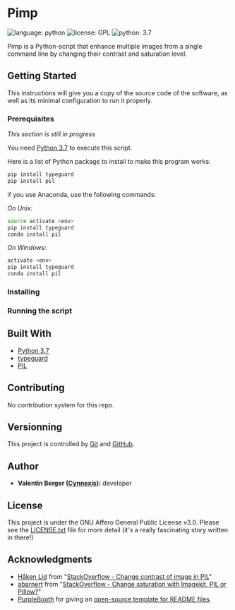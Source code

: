 # Pimp

![language: python][shield-language] ![license: GPL][shield-license] ![python: 3.7][shield-python-version]

Pimp is a Python-script that enhance multiple images from a single
command line by changing their contrast and saturation level.

## Getting Started

This instructions will give you a copy of the source code of the
software, as well as its minimal configuration to run it properly.

### Prerequisites

*This section is still in progress*

You need [Python 3.7][python 3.7] to execute this script.

Here is a list of Python package to install to make this program
works:

```bash
pip install typeguard
pip install pil
```

if you use Anaconda, use the following commands:

*On Unix:*

```bash
source activate <env>
pip install typeguard
conda install pil
```

*On Windows:*

```bash
activate <env>
pip install typeguard
conda install pil
```

### Installing

### Running the script

## Built With

* [Python 3.7][python 3.7]
* [typeguard][typeguard]
* [PIL][pil]

## Contributing

No contribution system for this repo.

## Versionning

This project is controlled by [Git][git] and [GitHub][github].

## Author

* **Valentin Berger ([Cynnexis](https://github.com/Cynnexis)):** developer

## License

This project is under the GNU Affero General Public License v3.0.
Please see the [LICENSE.txt](https://github.com/Cynnexis/Pimp/blob/master/LICENSE.txt)
file for more detail (it's a really fascinating story written in
there!)

## Acknowledgments

* [Håken Lid](https://stackoverflow.com/users/1977847/h%c3%a5ken-lid)
from "[StackOverflow - Change contrast of image in PIL](https://stackoverflow.com/a/42054155/7347145)"
* [abarnert](https://stackoverflow.com/users/908494/abarnert) from
"[StackOverflow - Change saturation with Imagekit, PIL or Pillow?](https://stackoverflow.com/a/16070333/7347145)"
* [PurpleBooth](https://gist.github.com/PurpleBooth) for giving an
[open-source template for README files](https://gist.github.com/PurpleBooth/109311bb0361f32d87a2).

[git]: https://git-scm.com/
[github]: https://github.com/
[python 3.7]: https://www.python.org/downloads/release/python-374/
[typeguard]: https://pypi.org/project/typeguard/
[pil]: https://pillow.readthedocs.io/en/stable/
[shield-language]: https://img.shields.io/badge/language-python-yellow.svg
[shield-license]: https://img.shields.io/badge/license-GPL-blue.svg
[shield-python-version]: https://img.shields.io/badge/python-3.7-yellow.svg